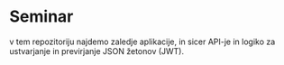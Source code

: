 # Seminar
v tem repozitoriju najdemo zaledje aplikacije, in sicer API-je in logiko za ustvarjanje in previrjanje JSON žetonov (JWT).
